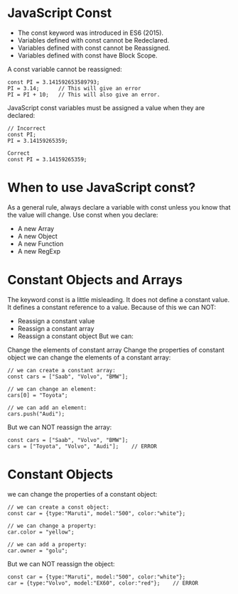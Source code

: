 # JavaScript Const
* The const keyword was introduced in ES6 (2015).
* Variables defined with const cannot be Redeclared.
* Variables defined with const cannot be Reassigned.
* Variables defined with const have Block Scope.

A const variable cannot be reassigned:

    const PI = 3.141592653589793;
    PI = 3.14;      // This will give an error
    PI = PI + 10;   // This will also give an error.
    
JavaScript const variables must be assigned a value when they are declared:

    // Incorrect
    const PI;
    PI = 3.14159265359;
    
    Correct
    const PI = 3.14159265359;
    
# When to use JavaScript const?
As a general rule, always declare a variable with const unless you know that the value will change.
Use const when you declare:
* A new Array
* A new Object
* A new Function
* A new RegExp

# Constant Objects and Arrays
The keyword const is a little misleading.
It does not define a constant value. It defines a constant reference to a value.
Because of this we can NOT:

* Reassign a constant value
* Reassign a constant array
* Reassign a constant object
But we can:

Change the elements of constant array
Change the properties of constant object
we can change the elements of a constant array:

    // we can create a constant array:
    const cars = ["Saab", "Volvo", "BMW"];

    // we can change an element:
    cars[0] = "Toyota";

    // we can add an element:
    cars.push("Audi");
But we can NOT reassign the array:

    const cars = ["Saab", "Volvo", "BMW"];
    cars = ["Toyota", "Volvo", "Audi"];    // ERROR
    
# Constant Objects
we can change the properties of a constant object:

    // we can create a const object:
    const car = {type:"Maruti", model:"500", color:"white"};

    // we can change a property:
    car.color = "yellow";

    // we can add a property:
    car.owner = "golu";
    
But we can NOT reassign the object:

    const car = {type:"Maruti", model:"500", color:"white"};
    car = {type:"Volvo", model:"EX60", color:"red"};    // ERROR
